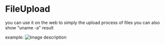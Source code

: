 # FileUpload
you can use it on the web to simply the upload process of files 
you can also show "uname -a" result 

example:
![Image description](https://i.imgur.com/BCuyXzv.jpeg)<br>
